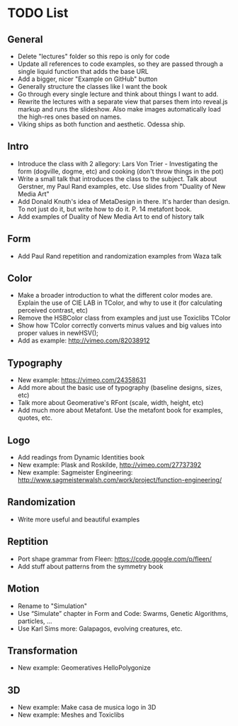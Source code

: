 TODO List
=========

General
-------

* Delete "lectures" folder so this repo is only for code
* Update all references to code examples, so they are passed through a single liquid function that adds the base URL
* Add a bigger, nicer "Example on GitHub" button
* Generally structure the classes like I want the book
* Go through every single lecture and think about things I want to add.
* Rewrite the lectures with a separate view that parses them into reveal.js markup and runs the slideshow. Also make images automatically load the high-res ones based on names.
* Viking ships as both function and aesthetic. Odessa ship.

Intro
-----

* Introduce the class with 2 allegory: Lars Von Trier - Investigating the form (dogville, dogme, etc) and cooking (don't throw things in the pot)
* Write a small talk that introduces the class to the subject. Talk about Gerstner, my Paul Rand examples, etc. Use slides from "Duality of New Media Art"
* Add Donald Knuth's idea of MetaDesign in there. It's harder than design. To not just do it, but write how to do it. P. 14 metafont book.
* Add examples of Duality of New Media Art to end of history talk

Form
----

* Add Paul Rand repetition and randomization examples from Waza talk

Color
-----

* Make a broader introduction to what the different color modes are. Explain the use of CIE LAB in TColor, and why to use it (for calculating perceived contrast, etc)
* Remove the HSBColor class from examples and just use Toxiclibs TColor
* Show how TColor correctly converts minus values and big values into proper values in newHSV();
* Add as example: http://vimeo.com/82038912

Typography
----------

* New example: https://vimeo.com/24358631
* Add more about the basic use of typography (baseline designs, sizes, etc)
* Talk more about Geomerative's RFont (scale, width, height, etc)
* Add much more about Metafont. Use the metafont book for examples, quotes, etc.

Logo
----

* Add readings from Dynamic Identities book
* New example: Plask and Roskilde, http://vimeo.com/27737392
* New example: Sagmeister Engineering: http://www.sagmeisterwalsh.com/work/project/function-engineering/

Randomization
-------------

* Write more useful and beautiful examples

Reptition
---------

* Port shape grammar from Fleen: https://code.google.com/p/fleen/
* Add stuff about patterns from the symmetry book

Motion
------

* Rename to "Simulation"
* Use “Simulate” chapter in Form and Code: Swarms, Genetic Algorithms, particles, ...
* Use Karl Sims more: Galapagos, evolving creatures, etc.

Transformation
--------------

* New example: Geomeratives HelloPolygonize

3D
---

* New example: Make casa de musica logo in 3D
* New example: Meshes and Toxiclibs
